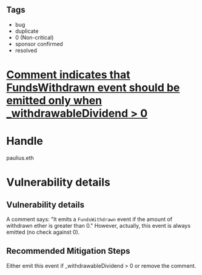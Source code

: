 ## Tags

- bug
- duplicate
- 0 (Non-critical)
- sponsor confirmed
- resolved

# [Comment indicates that FundsWithdrawn event should be emitted only when _withdrawableDividend > 0](https://github.com/code-423n4/2021-04-maple-findings/issues/96) 

# Handle

paulius.eth


# Vulnerability details

## Vulnerability details

A comment says: "It emits a `FundsWithdrawn` event if the amount of withdrawn ether is greater than 0." However, actually, this event is always emitted (no check against 0).


## Recommended Mitigation Steps
Either emit this event if _withdrawableDividend > 0 or remove the comment.




